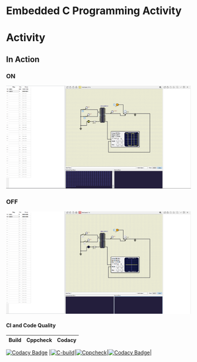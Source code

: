 # Embedded C Programming Activity

# Activity 

## In Action

### ON

![ON](simulation/ON.png)

### OFF

![OFF](simulation/OFF.png)

#### CI and Code Quality

|Build|Cppcheck|Codacy|
|:--:|:--:|:--:|
[![Codacy Badge](https://api.codacy.com/project/badge/Grade/8e0381d1d245459c9a05d73a4a914733)](https://app.codacy.com/gh/Saisanathpotnuru/Activity?utm_source=github.com&utm_medium=referral&utm_content=Saisanathpotnuru/Activity&utm_campaign=Badge_Grade_Settings)
|[![C-build](https://github.com/Saisanathpotnuru/Activity/actions/workflows/c-build.yml/badge.svg)](https://github.com/Saisanathpotnuru/Activity/actions/workflows/c-build.yml)|[![Cppcheck](https://github.com/Saisanathpotnuru/Activity/actions/workflows/cppcheck.yml/badge.svg)](https://github.com/Saisanathpotnuru/Activity/actions/workflows/cppcheck.yml)|[![Codacy Badge]()]()|
